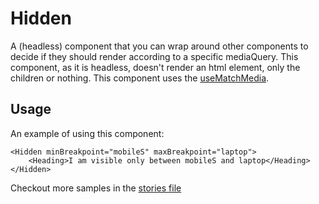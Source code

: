 # Hidden

A (headless) component that you can wrap around other components to decide if they should render according to a specific mediaQuery. This component, as it is headless, doesn't render an html element, only the children or nothing.
This component uses the [useMatchMedia](../../utils/hooks/useMatchMedia.ts).

## Usage

An example of using this component:
```
<Hidden minBreakpoint="mobileS" maxBreakpoint="laptop">
    <Heading>I am visible only between mobileS and laptop</Heading>
</Hidden>
```

Checkout more samples in the [stories file](https://github.com/Amsterdam/amsterdam-styled-components/tree/master/packages/asc-ui/src/components/Hidden/Hidden.stories.tsx)
